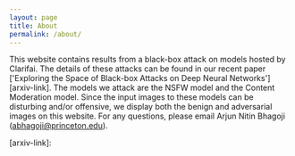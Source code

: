```yaml
---
layout: page
title: About
permalink: /about/
---
```


This website contains results from a black-box attack on models hosted by Clarifai. The details of these attacks can be found in our recent paper ['Exploring the Space of Black-box Attacks on Deep Neural Networks'][arxiv-link]. The models we attack are the NSFW model and the Content Moderation model. Since the input images to these models can be disturbing and/or offensive, we display both the benign and adversarial images on this website. For any questions, please email Arjun Nitin Bhagoji (abhagoji@princeton.edu).


[arxiv-link]:
